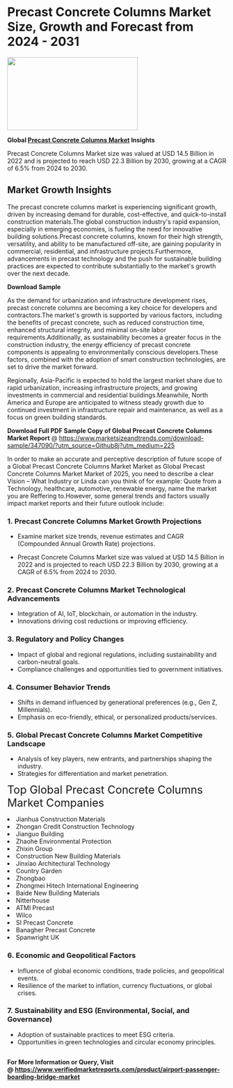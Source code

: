 <H1>Precast Concrete Columns Market Size, Growth and Forecast from 2024 - 2031</H1><img class="aligncenter size-medium wp-image-584254" src="https://thirdeyenews.in/wp-content/uploads/2024/09/Global-Market-Research-300x168.jpeg" alt="" width="300" height="168" /><p><strong>Global&nbsp;<a href="https://www.marketsizeandtrends.com/download-sample/347090/?utm_source=Github8j?utm_medium=225">Precast Concrete Columns Market</a> Insights</strong></p><p>Precast Concrete Columns Market size was valued at USD 14.5 Billion in 2022 and is projected to reach USD 22.3 Billion by 2030, growing at a CAGR of 6.5% from 2024 to 2030.</p><p><h2>Market Growth Insights</h2> <p>The precast concrete columns market is experiencing significant growth, driven by increasing demand for durable, cost-effective, and quick-to-install construction materials.The global construction industry's rapid expansion, especially in emerging economies, is fueling the need for innovative building solutions.Precast concrete columns, known for their high strength, versatility, and ability to be manufactured off-site, are gaining popularity in commercial, residential, and infrastructure projects.Furthermore, advancements in precast technology and the push for sustainable building practices are expected to contribute substantially to the market's growth over the next decade.</p> <p><strong>Download Sample</strong></p> <p>As the demand for urbanization and infrastructure development rises, precast concrete columns are becoming a key choice for developers and contractors.The market's growth is supported by various factors, including the benefits of precast concrete, such as reduced construction time, enhanced structural integrity, and minimal on-site labor requirements.Additionally, as sustainability becomes a greater focus in the construction industry, the energy efficiency of precast concrete components is appealing to environmentally conscious developers.These factors, combined with the adoption of smart construction technologies, are set to drive the market forward.</p> <p>Regionally, Asia-Pacific is expected to hold the largest market share due to rapid urbanization, increasing infrastructure projects, and growing investments in commercial and residential buildings.Meanwhile, North America and Europe are anticipated to witness steady growth due to continued investment in infrastructure repair and maintenance, as well as a focus on green building standards.</p> <p><span class=""><strong>Download Full PDF Sample Copy of Global Precast Concrete Columns Market Report</strong> @ <a href="https://www.marketsizeandtrends.com/download-sample/347090/?utm_source=Github8j?utm_medium=225" target="_blank">https://www.marketsizeandtrends.com/download-sample/347090/?utm_source=Github8j?utm_medium=225</a></span></p><p>In order to make an accurate and perceptive description of future scope of a Global&nbsp;Precast Concrete Columns Market Market as Global&nbsp;Precast Concrete Columns Market Market of 2025, you need to describe a clear Vision &ndash; What Industry or Linda can you think of for example: Quote from a Technology, healthcare, automotive, renewable energy, name the market you are Reffering to.However, some general trends and factors usually impact market reports and their future outlook include:</p><h3>1.&nbsp;<strong>Precast Concrete Columns Market Growth Projections</strong></h3><ul><li>Examine market size trends, revenue estimates and CAGR (Compounded Annual Growth Rate) projections.</li><li><p>Precast Concrete Columns Market size was valued at USD 14.5 Billion in 2022 and is projected to reach USD 22.3 Billion by 2030, growing at a CAGR of 6.5% from 2024 to 2030.</p></li></ul><h3>2.&nbsp;<strong>Precast Concrete Columns Market Technological Advancements</strong></h3><ul><li>Integration of AI, IoT, blockchain, or automation in the industry.</li><li>Innovations driving cost reductions or improving efficiency.</li></ul><h3>3.&nbsp;<strong>Regulatory and Policy Changes</strong></h3><ul><li>Impact of global and regional regulations, including sustainability and carbon-neutral goals.</li><li>Compliance challenges and opportunities tied to government initiatives.</li></ul><h3>4.&nbsp;<strong>Consumer Behavior Trends</strong></h3><ul><li>Shifts in demand influenced by generational preferences (e.g., Gen Z, Millennials).</li><li>Emphasis on eco-friendly, ethical, or personalized products/services.</li></ul><h3>5.&nbsp;<strong>Global Precast Concrete Columns Market Competitive Landscape</strong></h3><ul><li>Analysis of key players, new entrants, and partnerships shaping the industry.</li><li>Strategies for differentiation and market penetration.</li></ul><p data-pm-slice="1 1 []"><span style="color: inherit; font-family: inherit; font-size: 25px;">Top Global Precast Concrete Columns Market Companies</span></p><div class="" data-test-id=""><p><li>Jianhua Construction Materials</li><li> Zhongan Credit Construction Technology</li><li> Jianguo Building</li><li> Zhaohe Environmental Protection</li><li> Zhixin Group</li><li> Construction New Building Materials</li><li> Jinxiao Architectural Technology</li><li> Country Garden</li><li> Zhongbao</li><li> Zhongmei Hitech International Engineering</li><li> Baide New Building Materials</li><li> Nitterhouse</li><li> ATMI Precast</li><li> Wilco</li><li> SI Precast Concrete</li><li> Banagher Precast Concrete</li><li> Spanwright UK</li></p></div><h3>6.&nbsp;<strong>Economic and Geopolitical Factors</strong></h3><ul><li>Influence of global economic conditions, trade policies, and geopolitical events.</li><li>Resilience of the market to inflation, currency fluctuations, or global crises.</li></ul><h3>7.&nbsp;<strong>Sustainability and ESG (Environmental, Social, and Governance)</strong></h3><ul><li>Adoption of sustainable practices to meet ESG criteria.</li><li>Opportunities in green technologies and circular economy principles.</li></ul><h2><strong style="font-size: 14px;">For More Information or Query, Visit @&nbsp;</strong><a style="background-color: #ffffff; font-size: 14px;" href="https://www.marketsizeandtrends.com/report/precast-concrete-columns-market/" target="_blank">https://www.verifiedmarketreports.com/product/airport-passenger-boarding-bridge-market</a></h2>